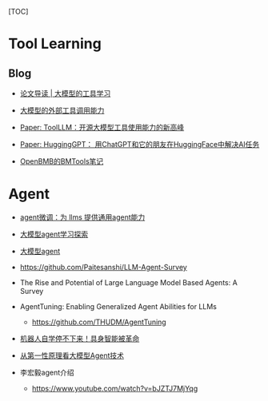 [TOC]



# Tool Learning

## Blog

- [论文导读 | 大模型的工具学习](https://mp.weixin.qq.com/s/G2thTH204ufM71qzovSNsQ)

- [大模型的外部工具调用能力](https://mp.weixin.qq.com/s/1v4Oc0XHROlUEqxi2p4xbg)

- [Paper: ToolLLM：开源大模型工具使用能力的新高峰](https://mp.weixin.qq.com/s/nNueOgD-6TPfG_wMm3USFw)

- [Paper: HuggingGPT： 用ChatGPT和它的朋友在HuggingFace中解决AI任务](https://zhuanlan.zhihu.com/p/619763221)

- [OpenBMB的BMTools笔记](https://zhuanlan.zhihu.com/p/639581784)


# Agent 

- [agent微调：为 llms 提供通用agent能力](https://zhuanlan.zhihu.com/p/679126416)

- [大模型agent学习探索](https://zhuanlan.zhihu.com/p/674630135)

- [大模型agent](https://zhuanlan.zhihu.com/p/662239288)

- https://github.com/Paitesanshi/LLM-Agent-Survey

- The Rise and Potential of Large Language Model Based Agents: A Survey

- AgentTuning: Enabling Generalized Agent Abilities for LLMs
  - https://github.com/THUDM/AgentTuning


- [机器人自学停不下来！具身智能被革命](https://mp.weixin.qq.com/s/2bQTuwE-k6ukp--XHXIzMg)
- [从第一性原理看大模型Agent技术](https://mp.weixin.qq.com/s/PL-QjlvVugUfmRD4g0P-qQ)
- 李宏毅agent介绍

  - https://www.youtube.com/watch?v=bJZTJ7MjYqg